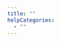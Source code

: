 ```yaml
---
title: ""
helpCategories:
  - ""
---
```

# 





## 





## 



### 



    
    



```java

```



    
    





##